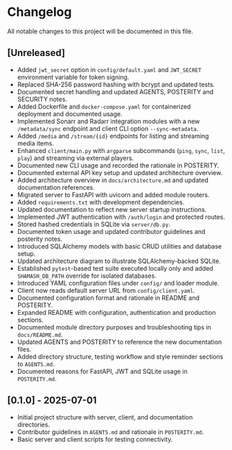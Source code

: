 # Changelog

All notable changes to this project will be documented in this file.

## [Unreleased]
- Added `jwt_secret` option in `config/default.yaml` and `JWT_SECRET` environment
  variable for token signing.
- Replaced SHA-256 password hashing with bcrypt and updated tests.
- Documented secret handling and updated AGENTS, POSTERITY and SECURITY notes.
- Added Dockerfile and `docker-compose.yaml` for containerized deployment and
  documented usage.
- Implemented Sonarr and Radarr integration modules with a new `/metadata/sync`
  endpoint and client CLI option `--sync-metadata`.
- Added `/media` and `/stream/{id}` endpoints for listing and streaming media
  items.
- Enhanced `client/main.py` with `argparse` subcommands (`ping`, `sync`, `list`,
  `play`) and streaming via external players.
- Documented new CLI usage and recorded the rationale in POSTERITY.
- Documented external API key setup and updated architecture overview.
- Added architecture overview in `docs/architecture.md` and updated
  documentation references.
- Migrated server to FastAPI with uvicorn and added module routers.
- Added `requirements.txt` with development dependencies.
- Updated documentation to reflect new server startup instructions.
- Implemented JWT authentication with `/auth/login` and protected routes.
- Stored hashed credentials in SQLite via `server/db.py`.
- Documented token usage and updated contributor guidelines and posterity notes.
- Introduced SQLAlchemy models with basic CRUD utilities and database setup.
- Updated architecture diagram to illustrate SQLAlchemy-backed SQLite.
- Established `pytest`-based test suite executed locally only and added
  `SHAMASH_DB_PATH` override for isolated databases.
- Introduced YAML configuration files under `config/` and loader module.
- Client now reads default server URL from `config/client.yaml`.
- Documented configuration format and rationale in README and POSTERITY.
- Expanded README with configuration, authentication and production sections.
- Documented module directory purposes and troubleshooting tips in `docs/README.md`.
- Updated AGENTS and POSTERITY to reference the new documentation files.
- Added directory structure, testing workflow and style reminder sections to
  `AGENTS.md`.
- Documented reasons for FastAPI, JWT and SQLite usage in `POSTERITY.md`.

## [0.1.0] - 2025-07-01
- Initial project structure with server, client, and documentation directories.
- Contributor guidelines in `AGENTS.md` and rationale in `POSTERITY.md`.
- Basic server and client scripts for testing connectivity.

